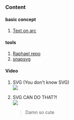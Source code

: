### Content

#### basic concept

1. [Text on arc](http://www.visualcinnamon.com/2015/09/placing-text-on-arcs.html)

#### tools

1. [Raphael repo](https://github.com/DmitryBaranovskiy/raphael)
0. [snapsvg](http://snapsvg.io)


#### Video

1. SVG (You don't know SVG)<br>
[![](https://img.youtube.com/vi/SeLOt_BRAqc/0.jpg)](vid1)

0. SVG CAN DO THAT?!<br>
   [![](https://img.youtube.com/vi/dv2TvTXQ4FQ/0.jpg)][vid2]
   > Damn so cute

[vid1]: https://www.youtube.com/watch?v=SeLOt_BRAqc
[vid2]: https://www.youtube.com/watch?v=dv2TvTXQ4FQ
